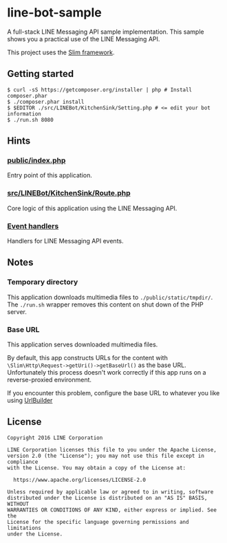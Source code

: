 line-bot-sample
==

A full-stack LINE Messaging API sample implementation. This sample shows you a practical use of the LINE Messaging API.

This project uses the [Slim framework](http://www.slimframework.com/).

Getting started
--

```
$ curl -sS https://getcomposer.org/installer | php # Install composer.phar
$ ./composer.phar install
$ $EDITOR ./src/LINEBot/KitchenSink/Setting.php # <= edit your bot information
$ ./run.sh 8080
```

Hints
--

### [public/index.php](./public/index.php)

Entry point of this application.

### [src/LINEBot/KitchenSink/Route.php](./src/LINEBot/KitchenSink/Route.php)

Core logic of this application using the LINE Messaging API.

### [Event handlers](./src/LINEBot/KitchenSink/EventHandler)

Handlers for LINE Messaging API events.

Notes
--

### Temporary directory

This application downloads multimedia files to `./public/static/tmpdir/`.
The `./run.sh` wrapper removes this content on shut down of the PHP server.

### Base URL

This application serves downloaded multimedia files.

By default, this app constructs URLs for the content with `\Slim\Http\Request->getUri()->getBaseUrl()` as the base URL.
Unfortunately this process doesn't work correctly if this app runs on a reverse-proxied environment.

If you encounter this problem, configure the base URL to whatever you like using [UrlBuilder](./src/LINEBot/KitchenSink/EventHandler/MessageHandler/Util/UrlBuilder.php)

License
--

```
Copyright 2016 LINE Corporation

LINE Corporation licenses this file to you under the Apache License,
version 2.0 (the "License"); you may not use this file except in compliance
with the License. You may obtain a copy of the License at:

  https://www.apache.org/licenses/LICENSE-2.0

Unless required by applicable law or agreed to in writing, software
distributed under the License is distributed on an "AS IS" BASIS, WITHOUT
WARRANTIES OR CONDITIONS OF ANY KIND, either express or implied. See the
License for the specific language governing permissions and limitations
under the License.
```
